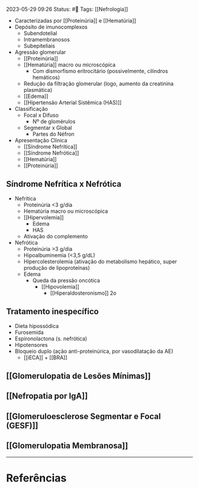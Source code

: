 2023-05-29 09:26
Status: #🌱 
Tags: [[Nefrologia]]
<br/>
- Caracterizadas por [[Proteinúria]] e [[Hematúria]]
- Depósito de imunocomplexos
	- Subendotelial
	- Intramembranosos
	- Subepiteliais
- Agressão glomerular
	- [[Proteinúria]]
	- [[Hematúria]] macro ou microscópica
		- Com dismorfismo eritrocitário (possivelmente, cilindros hemáticos)
	- Redução da filtração glomerular (logo, aumento da creatinina plasmática)
	- [[Edema]]
	- [[Hipertensão Arterial Sistêmica (HAS)]]
- Classificação
	- Focal x Difuso
		- Nº de glomérulos
	- Segmentar x Global
		- Partes do Néfron
- Apresentação Clínica
	- [[Síndrome Nefrítica]]
	- [[Síndrome Nefrótica]]
	- [[Hematúria]]
	- [[Proteinúria]]
## Síndrome Nefrítica x Nefrótica
- Nefrítica
	- Proteinúria <3 g/dia
	- Hematúria macro ou microscópica
	- [[Hipervolemia]]
		- Edema
		- HAS
	- Ativação do complemento
- Nefrótica
	- Proteinúria >3 g/dia
	- Hipoalbuminemia (<3,5 g/dL)
	- Hipercolesterolemia (ativação do metabolismo hepático, super produção de lipoproteínas)
	- Edema
		- Queda da pressão oncótica
			- [[Hipovolemia]]
				- [[Hiperaldosteronismo]] 2o
## Tratamento inespecífico
- Dieta hipossódica
- Furosemida
- Espironolactona (s. nefrótica)
- Hipotensores
- Bloqueio duplo (ação anti-proteinúrica, por vasodilatação da AE)
	- [[iECA]] + [[BRA]] 
## [[Glomerulopatia de Lesões Mínimas]]
## [[Nefropatia por IgA]]
## [[Glomeruloesclerose Segmentar e Focal (GESF)]]
## [[Glomerulopatia Membranosa]]

____
# Referências


